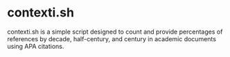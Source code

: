 # contexti.sh
contexti.sh is a simple script designed to count and provide percentages of references by decade, half-century, and century in academic documents using APA citations. 
